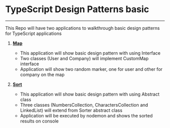 # TypeScript Design Patterns basic

---
This Repo will have two applications to walkthrough basic design patterns for TypeScript applications

1. [**Map**](https://github.com/jungyup/typescript-design-patterns/tree/main/Maps)
    - This application will show basic design pattern with using Interface
    - Two classes (User and Company) will implement CustomMap interface
    - Application will show two random marker, one for user and other for company on the map 

2. [**Sort**](https://github.com/jungyup/typescript-design-patterns/tree/main/sort-project)
    - This application will show basic design pattern with using Abstract class
    - Three classes (NumbersCollection, CharactersCollection and LinkedList) will extend from Sorter abstract class
    - Application will be executed by nodemon and shows the sorted results on console
